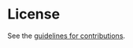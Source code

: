 # License

See the
[guidelines for contributions](https://github.com/GrumpyOldTroll/ietf-mops-drafts/blob/master/CONTRIBUTING.md).
